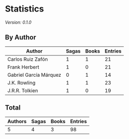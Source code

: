 # Statistics

_Version: 0.1.0_

## By Author

|Author|Sagas|Books|Entries|
|---|---|---|---|
|Carlos Ruiz Zafón|1|1|21|
|Frank Herbert|1|0|21|
|Gabriel García Márquez|0|1|14|
|J.K. Rowling|1|1|23|
|J.R.R. Tolkien|1|0|19|

## Total

|Authors|Sagas|Books|Entries|
|---|---|---|---|
|5|4|3|98|